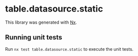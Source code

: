# table.datasource.static

This library was generated with [Nx](https://nx.dev).

## Running unit tests

Run `nx test table.datasource.static` to execute the unit tests.
